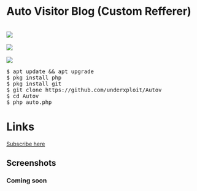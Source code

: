 # Auto Visitor Blog (Custom Refferer)
<br>
<img src="https://i.screenshot.net/l049dtj">
<br><br>
<img src="https://i.screenshot.net/pjmvyc2">
<br><br>
<img src="https://i.screenshot.net/4w3evud">



<pre>
$ apt update && apt upgrade
$ pkg install php
$ pkg install git
$ git clone https://github.com/underxploit/Autov
$ cd Autov
$ php auto.php
</pre>


# Links

[Subscribe here ](https://ramanand.ml)
 ## Screenshots 
### Coming soon
